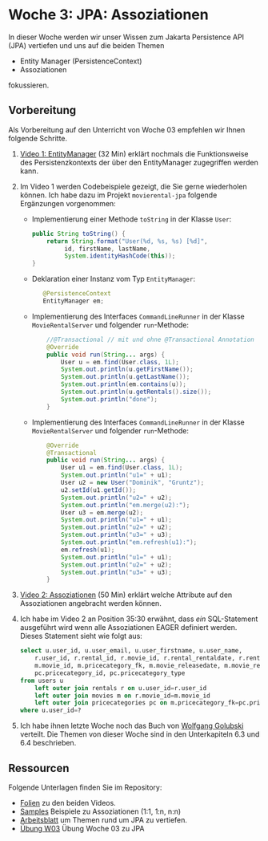 # Woche 3: JPA: Assoziationen
In dieser Woche werden wir unser Wissen zum Jakarta Persistence API (JPA) vertiefen und uns auf die beiden Themen
- Entity Manager (PersistenceContext)
- Assoziationen

fokussieren.


## Vorbereitung
Als Vorbereitung auf den Unterricht von Woche 03 empfehlen wir Ihnen folgende Schritte.

1. [Video 1: EntityManager](https://fhnw.zoom.us/rec/share/oeeQVm9AhFSrKAxsB0lVq2dkjqjgW_0vkIOTfnabLNjGeKnu6uxmXif38J4D5T6y.rg2VmrJon0pcop_-) (32 Min) erklärt nochmals die Funktionsweise des Persistenzkontexts der über den EntityManager zugegriffen werden kann.

2. Im Video 1 werden Codebeispiele gezeigt, die Sie gerne wiederholen können. Ich habe dazu im Projekt `movierental-jpa` folgende Ergänzungen vorgenommen:
   
    - Implementierung einer Methode `toString` in der Klasse `User`:
   
        ```java
        public String toString() {
       	    return String.format("User(%d, %s, %s) [%d]", 
                 id, firstName, lastName,
                 System.identityHashCode(this));
        }
        ```

    - Deklaration einer Instanz vom Typ `EntityManager`:
    
   	    ```java
           @PersistenceContext
	       EntityManager em;
        ```

    - Implementierung des Interfaces `CommandLineRunner` in der Klasse `MovieRentalServer` und folgender `run`-Methode:
 
   	    ```java
    		//@Transactional // mit und ohne @Transactional Annotation
        	@Override
        	public void run(String... args) {
        		User u = em.find(User.class, 1L);
        		System.out.println(u.getFirstName());
        		System.out.println(u.getLastName());
        		System.out.println(em.contains(u));
        		System.out.println(u.getRentals().size());
        		System.out.println("done");
        	}
        ```

    - Implementierung des Interfaces `CommandLineRunner` in der Klasse `MovieRentalServer` und folgender `run`-Methode:
 
   	    ```java
        	@Override
        	@Transactional
        	public void run(String... args) {
        		User u1 = em.find(User.class, 1L);
        		System.out.println("u1=" + u1);
        		User u2 = new User("Dominik", "Gruntz");
        		u2.setId(u1.getId());
        		System.out.println("u2=" + u2);
        		System.out.println("em.merge(u2):");
        		User u3 = em.merge(u2);
        		System.out.println("u1=" + u1);
        		System.out.println("u2=" + u2);
        		System.out.println("u3=" + u3);
        		System.out.println("em.refresh(u1):");
        		em.refresh(u1);
        		System.out.println("u1=" + u1);
        		System.out.println("u2=" + u2);
        		System.out.println("u3=" + u3);
        	}
        ```

3. [Video 2: Assoziationen](https://fhnw.zoom.us/rec/share/C0R1PfEzoWzmBark3LXKBCGPDnAdOqixpgvsFredAU0z4Lj_aPi0Kuv1ZJIOgRcz.LpXAtWu6Iw7JY5ng) (50 Min) erklärt welche Attribute auf den Assoziationen angebracht werden können.

4. Ich habe im Video 2 an Position 35:30 erwähnt, dass _ein_ SQL-Statement ausgeführt wird wenn alle Assoziationen EAGER definiert werden. Dieses Statement sieht wie folgt aus:

    ```sql
    select u.user_id, u.user_email, u.user_firstname, u.user_name, 
        r.user_id, r.rental_id, r.movie_id, r.rental_rentaldate, r.rental_rentaldays, r.user_id,
        m.movie_id, m.pricecategory_fk, m.movie_releasedate, m.movie_rented, m.movie_title, 
        pc.pricecategory_id, pc.pricecategory_type 
    from users u 
        left outer join rentals r on u.user_id=r.user_id
        left outer join movies m on r.movie_id=m.movie_id
        left outer join pricecategories pc on m.pricecategory_fk=pc.pricecategory_id
    where u.user_id=?
    ```

5. Ich habe ihnen letzte Woche noch das Buch von [Wolfgang Golubski](https://gitlab.fhnw.ch/eaf/hs21/02/-/raw/master/resources/2019_Book_Golubski.pdf?inline=false) verteilt. Die Themen von dieser Woche sind in den Unterkapiteln 6.3 und 6.4 beschrieben.


## Ressourcen
Folgende Unterlagen finden Sie im Repository:

- [Folien](https://gitlab.fhnw.ch/eaf/hs21/03/-/raw/master/resources/JPA2_Slides.pdf) zu den beiden Videos.
- [Samples](https://gitlab.fhnw.ch/eaf/hs21/03/-/raw/master/resources/JPA2_Samples.pdf) Beispiele zu Assoziationen (1:1, 1:n, n:n)
- [Arbeitsblatt](https://gitlab.fhnw.ch/eaf/hs21/03/-/raw/master/resources/JPA2_Arbeitsblatt.pdf) um Themen rund um JPA zu vertiefen.
- [Übung W03](https://gitlab.fhnw.ch/eaf/hs21/03/-/raw/master/assignment/Uebung03_Jpa.pdf) Übung Woche 03 zu JPA



<!--
## Recording
Von den ersten drei Lektionen steht eine [Zoom-Aufnahme](https://fhnw.zoom.us/rec/share/YMxO1YxcjeUKXuPd-FngVrT36mc3TouvMPUV7rpPvjrjIq1V8Bf8mzljS7q8C3c.whh2SlaIAtxGwTT2) zur Verfügung (Access Passcode: eaf@2021)
-->
